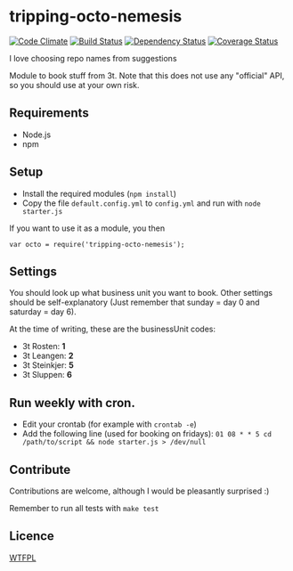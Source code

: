 tripping-octo-nemesis
=====================
[![Code Climate](http://img.shields.io/codeclimate/github/eiriksm/tripping-octo-nemesis.svg)](https://codeclimate.com/github/eiriksm/tripping-octo-nemesis)
[![Build Status](https://travis-ci.org/eiriksm/tripping-octo-nemesis.svg)](https://travis-ci.org/eiriksm/tripping-octo-nemesis)
[![Dependency Status](https://david-dm.org/eiriksm/tripping-octo-nemesis.svg?theme=shields.io)](https://david-dm.org/eiriksm/tripping-octo-nemesis)
[![Coverage Status](http://img.shields.io/codeclimate/coverage/github/eiriksm/tripping-octo-nemesis.svg)](https://coveralls.io/r/eiriksm/tripping-octo-nemesis)

I love choosing repo names from suggestions

Module to book stuff from 3t. Note that this does not use any "official" API, so
you should use at your own risk.

## Requirements
- Node.js
- npm

## Setup
- Install the required modules (`npm install`)
- Copy the file `default.config.yml` to `config.yml` and run with `node
starter.js`

If you want to use it as a module, you then
```
var octo = require('tripping-octo-nemesis');
```

## Settings
You should look up what business unit you want to book. Other settings should
be self-explanatory (Just remember that sunday = day 0 and saturday = day 6).

At the time of writing, these are the businessUnit codes:
- 3t Rosten: __1__
- 3t Leangen: __2__
- 3t Steinkjer: __5__
- 3t Sluppen: __6__

## Run weekly with cron.
- Edit your crontab (for example with `crontab -e`)
- Add the following line (used for booking on fridays):
```01 08 * * 5 cd /path/to/script && node starter.js > /dev/null```

## Contribute
Contributions are welcome, although I would be pleasantly surprised :)

Remember to run all tests with `make test`

## Licence
[WTFPL](http://en.wikipedia.org/wiki/WTFPL)
